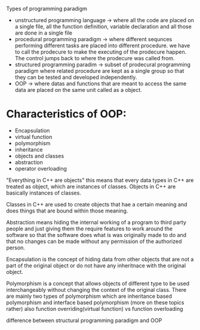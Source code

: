 Types of programming paradigm 
- unstructured programming language -> where all the code are placed on a single file, all the function definition, variable declaration and all those are done in a single file
- procedural programming paradigm -> where different sequnces performing different tasks are placed into different procedure. we have to call the prodecure to make the executing of the prodecure happen. The control jumps back to where the prodecure was called from.
- structured programming paradim -> subset of prodecural programming paradigm where related procedure are kept as a single group so that they can be tested and developed independently. 
- OOP -> where datas and functions that are meant to access the same data are placed on the same unit called as a object. 

# Characteristics of OOP:
- Encapsulation
- virtual function
- polymorphism 
- inheritance
- objects and classes 
- abstraction
- operator overloading

"Everything in C++ are objects" this means that every data types in C++ are treated as object, which are instances of classes. Objects in C++ are basically instances of classes.

Classes in C++ are used to create objects that hae a certain meaning and does things that are bound within those meaning.

Abstraction means hiding the internal working of a program to third party people and just giving them the require features to work around the software so that the software does what is was originally made to do and that no changes can be made without any permission of the authorized person.

Encapsulation is the concept of hiding data from other objects that are not a part of the original object or do not have any inheritnace with the original object. 

Polymorphism is a concept that allows objects of different type to be used interchangeably without changing the context of the original class. There are mainly two types of polymorphism which are inheritance based polymorphism and interface based polymorphism (more on these topics rather) also function overriding(virtual function) vs function overloading


difference between structural programming paradigm and OOP
